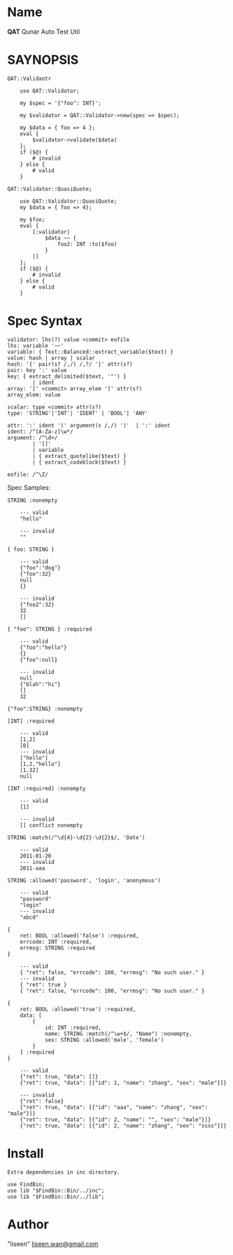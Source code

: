 Name
===

**QAT** Qunar Auto Test Util

SAYNOPSIS
===

    QAT::Validaotr

        use QAT::Validator;

        my $spec = '{"foo": INT}';

        my $validator = QAT::Validator->new(spec => $spec);

        my $data = { foo => 4 };
        eval {
            $validator->validate($data)
        };
        if ($@) {
            # invalid
        } else {
            # valid
        }

    QAT::Validator::QuasiQuote;

        use QAT::Validator::QuasiQuote;
        my $data = { foo => 4};

        my $foo;
        eval {
            [:validator|
                $data ~~ {
                    foo2: INT :to($foo)
                }
            |]
        };
        if ($@) {
            # invalid
        } else {
            # valid
        }


Spec Syntax
===

    validator: lhs(?) value <commit> eofile
    lhs: variable '~~'
    variable: { Text::Balanced::extract_variable($text) }
    value: hash | array | scalar
    hash: '{' pair(s? /,/) /,?/ '}' attr(s?)
    pair: key ':' value
    key: { extract_delimited($text, '"') }
            | ident
    array: '[' <commit> array_elem ']' attr(s?)
    array_elem: value

    scalar: type <commit> attr(s?)
    type: 'STRING'|'INT'| 'IDENT' | 'BOOL'| 'ANY'

    attr: ':' ident '(' argument(s /,/) ')'  | ':' ident
    ident: /^[A-Za-z]\w*/
    argument: /^\d+/
            | '[]'
            | variable
            | { extract_quotelike($text) }
            | { extract_codeblock($text) }

    eofile: /^\Z/


Spec Samples:

    STRING :nonempty

        --- valid
        "hello"

        --- invalid
        ""

    { foo: STRING }

        --- valid
        {"foo":"dog"}
        {"foo":32}
        null
        {}

        --- invalid
        {"foo2":32}
        32
        []

    { "foo": STRING } :required

        --- valid
        {"foo":"hello"}
        {}
        {"foo":null}

        --- invalid
        null
        {"blah":"hi"}
        []
        32

    {"foo":STRING} :nonempty

    [INT] :required

        --- valid
        [1,2]
        [0]
        --- invalid
        ["hello"]
        [1,2,"hello"]
        [1.32]
        null

    [INT :required] :nonempty

        --- valid
        [1]

        --- invalid
        [] conflict nonempty

    STRING :match(/^\d{4}-\d{2}-\d{2}$/, 'Date')

        --- valid
        2011-01-20
        --- invalid
        2011-aaa

    STRING :allowed('password', 'login', 'anonymous')

        --- valid
        "password"
        "login"
        --- invalid
        "abcd"

    {
        ret: BOOL :allowed('false') :required,
        errcode: INT :required,
        errmsg: STRING :required
    }

        --- valid
        { "ret": false, "errcode": 100, "errmsg": "No such user." }
        --- invalid
        { "ret": true }
        { "ret": false, "errcode": 100, "errmsg": "No such user." }

    {
        ret: BOOL :allowed('true') :required,
        data: [
            {
                id: INT :required,
                name: STRING :match(/^\w+$/, "Name") :nonempty,
                sex: STRING :allowed('male', 'female')
            }
        ] :required
    }

        --- valid
        {"ret": true, "data": []}
        {"ret": true, "data": [{"id": 1, "name": "zhang", "sex": "male"}]}

        --- invalid
        {"ret": false}
        {"ret": true, "data": [{"id": "aaa", "name": "zhang", "sex": "male"}]}
        {"ret": true, "data": [{"id": 2, "name": "", "sex": "male"}]}
        {"ret": true, "data": [{"id": 2, "name": "zhang", "sex": "ssss"}]}

Install
===

    Extra dependencies in inc directory.

    use FindBin;
    use lib "$FindBin::Bin/../inc";
    use lib "$FindBin::Bin/../lib";

Author
===

"liseen" <liseen.wan@gmail.com>
